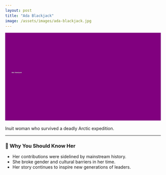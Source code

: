 ```yaml
---
layout: post
title: "Ada Blackjack"
image: /assets/images/ada-blackjack.jpg
---
```


![Ada Blackjack](/assets/images/ada-blackjack.jpg)

Inuit woman who survived a deadly Arctic expedition.

---

### 🌟 Why You Should Know Her

- Her contributions were sidelined by mainstream history.
- She broke gender and cultural barriers in her time.
- Her story continues to inspire new generations of leaders.


